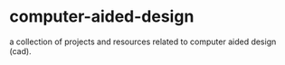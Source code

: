 # computer-aided-design
 a collection of projects and resources related to computer aided design (cad).
